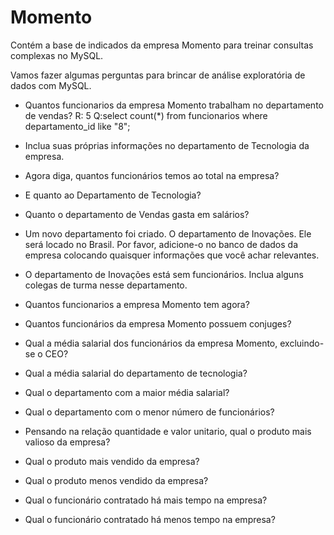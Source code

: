 <!-- /*SELECT 

	CONCAT(

	funcionarios.primeiro_nome, " ",

    funcionarios.sobrenome) as nome_funcionario,

    cargos.cargo_nome as nome_cargo

FROM funcionarios

INNER JOIN cargos

ON funcionarios.cargo_id = cargos.cargo_id

order by funcionarios.primeiro_nome;
 */ -->

 # Momento 

Contém a base de indicados da empresa Momento para treinar consultas complexas no MySQL.

Vamos fazer algumas perguntas para brincar de análise exploratória de dados com MySQL.

* Quantos funcionarios da empresa Momento trabalham no departamento de vendas?
  R: 5
  Q:select count(*) from funcionarios where departamento_id like "8";
* Inclua suas próprias informações no departamento de Tecnologia da empresa.

* Agora diga, quantos funcionários temos ao total na empresa?

* E quanto ao Departamento de Tecnologia?

* Quanto o departamento de Vendas gasta em salários?

* Um novo departamento foi criado. O departamento de Inovações. 
Ele será locado no Brasil. Por favor, adicione-o no banco de dados da empresa colocando quaisquer informações que você achar relevantes.

* O departamento de Inovações está sem funcionários. Inclua alguns colegas de turma nesse departamento.  

* Quantos funcionarios a empresa Momento tem agora?

* Quantos funcionários da empresa Momento possuem conjuges?

* Qual a média salarial dos funcionários da empresa Momento, excluindo-se o CEO?

* Qual a média salarial do departamento de tecnologia? 

* Qual o departamento com a maior média salarial?

* Qual o departamento com o menor número de funcionários?

* Pensando na relação quantidade e valor unitario, qual o produto mais valioso da empresa?

* Qual o produto mais vendido da empresa?

* Qual o produto menos vendido da empresa?

* Qual o funcionário contratado há mais tempo na empresa?

* Qual o funcionário contratado há menos tempo na empresa?
